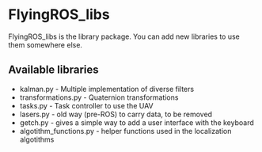 FlyingROS_libs
==============

FlyingROS_libs is the library package. You can add new libraries to use them somewhere else.

Available libraries
--------

* kalman.py - Multiple implementation of diverse filters
* transformations.py - Quaternion transformations
* tasks.py - Task controller to use the UAV
* lasers.py - old way (pre-ROS) to carry data, to be removed
* getch.py - gives a simple way to add a user interface with the keyboard
* algotithm_functions.py - helper functions used in the localization algotithms 